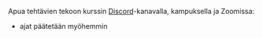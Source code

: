 Apua tehtävien tekoon kurssin [Discord](https://study.cs.helsinki.fi/discord/join/ohtu)-kanavalla, kampuksella ja Zoomissa:

- ajat päätetään myöhemmin

